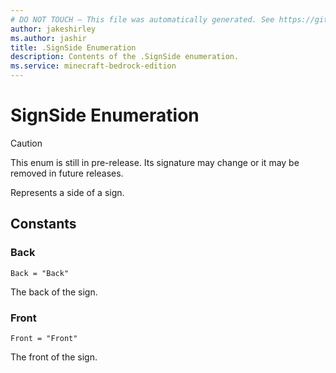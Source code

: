 ```yaml
---
# DO NOT TOUCH — This file was automatically generated. See https://github.com/mojang/minecraftapidocsgenerator to modify descriptions, examples, etc.
author: jakeshirley
ms.author: jashir
title: .SignSide Enumeration
description: Contents of the .SignSide enumeration.
ms.service: minecraft-bedrock-edition
---
```

# SignSide Enumeration

> [!CAUTION]
> This enum is still in pre-release.  Its signature may change or it may be removed in future releases.

Represents a side of a sign.

## Constants
### **Back**
`Back = "Back"`

The back of the sign.
### **Front**
`Front = "Front"`

The front of the sign.
